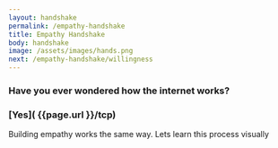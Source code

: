 ```yaml
---
layout: handshake
permalink: /empathy-handshake
title: Empathy Handshake
body: handshake
image: /assets/images/hands.png
next: /empathy-handshake/willingness
---
```


### Have you ever wondered how the internet works?

### [Yes]( {{page.url }}/tcp)

Building empathy works the same way. Lets learn this process visually